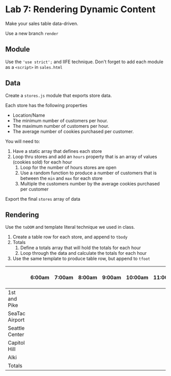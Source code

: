 Lab 7: Rendering Dynamic Content
===

Make your sales table data-driven.

Use a new branch `render`

## Module

Use the `'use strict';` and IIFE technique. Don't forget to add each module as a `<script>` in `sales.html`

## Data

Create a `stores.js` module that exports store data. 

Each store has the following properties

- Location/Name
- The minimum number of customers per hour.
- The maximum number of customers per hour.
- The average number of cookies purchased per customer.

You will need to:

1. Have a static array that defines each store
1. Loop thru stores and add an `hours` property that is an array of values (cookies sold) for each hour
    1. Loop for the number of hours stores are open
      1. Use a random function to produce a number of customers that is between the `min` and `max` for each store
      1. Multiple the customers number by the average cookies purchased per customer

Export the final `stores` array of data

## Rendering

Use the `toDOM` and template literal technique we used in class.

1. Create a table row for each store, and append to `tbody`
1. Totals
    1. Define a totals array that will hold the totals for each hour
    1. Loop through the data and calculate the totals for each hour
1. Use the same template to produce table row, but append to `tfoot`
    
    

|                | 6:00am | 7:00am | 8:00am | 9:00am | 10:00am | 11:00am | 12:00pm | 1:00pm | 2:00pm | 3:00pm | 4:00pm | 5:00pm | 6:00pm | 7:00pm | Daily Location Total
|------------------------|-------|--------|--------|--------|--------|---------|---------|---------|--------|--------|--------|--------|--------|--------|--------|
| 1st and Pike      |       |        |        |        |        |         |         |         |        |        |        |        |        |        |
| SeaTac Airport           |       |        |        |        |        |         |         |         |        |        |        |        |        |        |
| Seattle Center |       |        |        |        |        |         |         |         |        |        |        |        |        |        |
| Capitol Hill       |       |        |        |        |        |         |         |         |        |        |        |        |        |        |
| Alki        |       |        |        |        |        |         |         |         |        |        |        |        |        |        |
| Totals                 |       |        |        |        |        |         |         |         |        |        |        |        |        |        |


